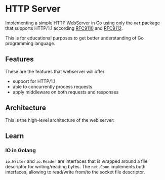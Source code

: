 # HTTP Server

Implementing a simple HTTP WebServer in Go using only the `net` package that supports HTTP/1.1 according [RFC9110](https://www.rfc-editor.org/rfc/rfc9110.html) and [RFC9112](https://datatracker.ietf.org/doc/html/rfc9112).

This is for educational purposes to get better understanding of Go programming language.

## Features

These are the features that webserver will offer:

- support for HTTP/1.1
- able to concurrently process requests
- apply middleware on both requests and responses

## Architecture

This is the high-level architecture of the web server:

## Learn

### IO in Golang

`io.Writer` and `io.Reader` are interfaces that is wrapped around a file descriptor for writing/reading bytes. The `net.Conn` implements both interfaces, allowing to read/write from/to the socket file descriptor.
